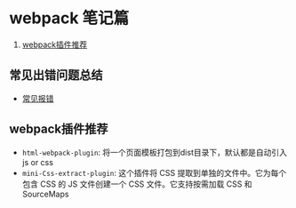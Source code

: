 # webpack 笔记篇

1. [webpack插件推荐](#webpack插件推荐)

## 常见出错问题总结
* [常见报错](./常见错误/README.md)


## webpack插件推荐
* `html-webpack-plugin`:  将一个页面模板打包到dist目录下，默认都是自动引入js or css
* `mini-Css-extract-plugin`: 这个插件将 CSS 提取到单独的文件中。它为每个包含 CSS 的 JS 文件创建一个 CSS 文件。它支持按需加载 CSS 和 SourceMaps
